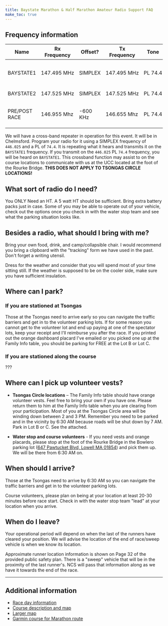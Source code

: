 ```yaml
---
title: Baystate Marathon & Half Marathon Amateur Radio Support FAQ
make_toc: true
---
```


<!-- source: http://ka8scp.wb1gof.net/BaystateMarathon -->

## Frequency information

<!--
NB: The following table makes use of non-breaking spaces (U+00A0) in order to prevent unhelpful wrapping
in the rendered document.
-->

| Name          | Rx Frequency  | Offset?   | Tx Frequency  | Tone      | Description                            |
| ------------- | ------------  | --------  | ------------  | -------   | -------------------------------------- |
| BAYSTATE1     | 147.495 MHz   | SIMPLEX   | 147.495 MHz   | PL 74.4   | water stop/course, NCS and Family Info |
| BAYSTATE2     | 147.525 MHz   | SIMPLEX   | 147.525 MHz   | PL 74.4   | Tsongas Circle units                   |
| PRE/POST RACE | 146.955 Mhz   | -600 KHz  | 146.655 Mhz   | PL 74.4   | [WESTFORD MA WB1GOF repeater][wb1gof]  |

[wb1gof]: http://www.wb1gof.org/repeaters/

We will have a cross-band repeater in operation for this event. It will be in
Chelmsford. Program your radio for it using a SIMPLEX frequency of `446.025`
and a PL of `74.4`. It is repeating what it hears and transmits it on the
`BAYSTATE1` frequency. If you transmit on the `446.025` PL `74.4` frequency,
you will be heard on `BAYSTATE1`. This crossband function may assist to on the
course locations to communicate with us at the UCC located at the foot of the
Rourke Bridge. **THIS DOES NOT APPLY TO TSONGAS CIRCLE LOCATIONS!**

## What sort of radio do I need?

You ONLY Need an HT. A 5 watt HT should be sufficient. Bring extra battery
packs just in case. Some of you may be able to operate out of your vehicle,
check out the options once you check in with the water stop team and see what
the parking situation looks like.

## Besides a radio, what should I bring with me?

Bring your own food, drink, and camp/collapsible chair. I would recommend you
bring a clipboard with the "tracking" form we have used in the past. Don't
forget a writing utensil.

Dress for the weather and consider that you will spend most of your time
sitting still. If the weather is supposed to be on the cooler side, make sure
you have sufficient insulation.

## Where can I park?

### If you are stationed at Tsongas

Those at the Tsongas need to arrive early so you can navigate the traffic
barriers and get in to the volunteer parking lots. If for some reason you
cannot get to the volunteer lot and end up paying at one of the spectator lots,
keep your receipt and I'll reimburse you after the race. If you printed out the
orange dashboard placard I've emailed or you picked one up at the Family Info
table, you should be parking for FREE at the Lot B or Lot C.

### If you are stationed along the course

???

## Where can I pick up volunteer vests?

- **Tsongas Circle locations** – The Family Info table should have orange
volunteer vests. Feel free to bring your own if you have one. Please return
them to him at the Family Info table when you are clearing from your
participation. Most of you at the Tsongas Circle area will be winding down
between 2 and 3 PM. Remember you need to be parked and in the vicinity by 6:30
AM because roads will be shut down by 7 AM. Park in Lot B or C. See the
attached.

- **Water stop and course volunteers** - If you need vests and orange placards,
please stop at the foot of the Rourke Bridge in the Bowlero parking lot ([647
Pawtucket Blvd, Lowell MA 01854][ucc]) and pick them up. We will be there from
6:30 AM on.

[ucc]: https://maps.app.goo.gl/TTf5UuE5KQY6Htxo9

## When should I arrive?

Those at the Tsongas need to arrive by 6:30 AM so you can navigate the traffic
barriers and get in to the volunteer parking lots.

Course volunteers, please plan on being at your location at least 20-30 minutes
before race start. Check in with the water stop team "lead" at your location
when you arrive.

## When do I leave?

Your operational period will depend on when the last of the runners have
cleared your position. We will advise the location of the end of race/sweep
vehicle is when we know its location.

Approximate runner location information is shown on Page 32 of the provided
public safety plan. There is a "sweep" vehicle that will be in the proximity of
the last runner's. NCS will pass that information along as we have it towards
the end of the race.

---

## Additional information

- [Race day information](https://www.baystatemarathon.com/race-day-info)
- [Course description and map](https://www.baystatemarathon.com/course-map-description)
- [Larger map](https://s3.us-east-2.amazonaws.com/sidearm.nextgen.sites/uml.sidearmsports.com/documents/2022/10/15/baystate-marathon-maps.pdf)
- [Garmin course for Marathon route](https://connect.garmin.com/modern/course/128993260)
